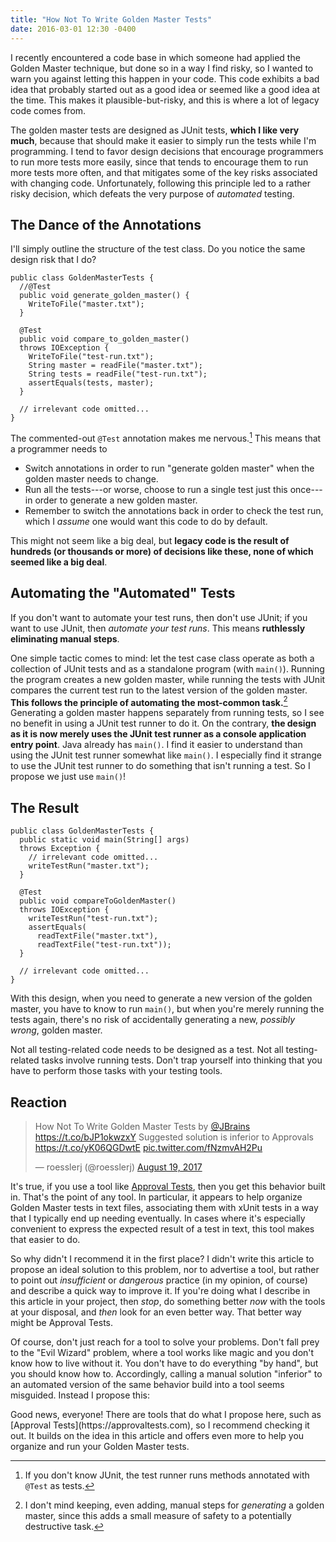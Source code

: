 ```yaml
---
title: "How Not To Write Golden Master Tests"
date: 2016-03-01 12:30 -0400
---
```

I recently encountered a code base in which someone had applied the Golden Master technique, but done so in a way I find risky, so I wanted to warn you against letting this happen in your code. This code exhibits a bad idea that probably started out as a good idea or seemed like a good idea at the time. This makes it plausible-but-risky, and this is where a lot of legacy code comes from.

The golden master tests are designed as JUnit tests, **which I like very much**, because that should make it easier to simply run the tests while I'm programming. I tend to favor design decisions that encourage programmers to run more tests more easily, since that tends to encourage them to run more tests more often, and that  mitigates some of the key risks associated with changing code. Unfortunately, following this principle led to a rather risky decision, which defeats the very purpose of _automated_ testing.

## The Dance of the Annotations

I'll simply outline the structure of the test class. Do you notice the same design risk that I do?

```
public class GoldenMasterTests {
  //@Test
  public void generate_golden_master() {
    WriteToFile("master.txt");
  }

  @Test
  public void compare_to_golden_master()
  throws IOException {
    WriteToFile("test-run.txt");
    String master = readFile("master.txt");
    String tests = readFile("test-run.txt");
    assertEquals(tests, master);
  }

  // irrelevant code omitted...
}
```

The commented-out `@Test` annotation makes me nervous.[^junit-annotations] This means that a programmer needs to

- Switch annotations in order to run "generate golden master" when the golden master needs to change.
- Run all the tests---or worse, choose to run a single test just this once---in order to generate a new golden master.
- Remember to switch the annotations back in order to check the test run, which I _assume_ one would want this code to do by default.

This might not seem like a big deal, but **legacy code is the result of hundreds (or thousands or more) of decisions like these, none of which seemed like a big deal**.

[^junit-annotations]: If you don't know JUnit, the test runner runs methods annotated with `@Test` as tests.

## Automating the "Automated" Tests

If you don't want to automate your test runs, then don't use JUnit; if you want to use JUnit, then _automate your test runs_. This means **ruthlessly eliminating manual steps**.

One simple tactic comes to mind: let the test case class operate as both a collection of JUnit tests and as a standalone program (with `main()`). Running the program creates a new golden master, while running the tests with JUnit compares the current test run to the latest version of the golden master. **This follows the principle of automating the most-common task.**[^manual-steps-generating-golden-master] Generating a golden master happens separately from running tests, so I see no benefit in using a JUnit test runner to do it. On the contrary, **the design as it is now merely uses the JUnit test runner as a console application entry point**. Java already has `main()`. I find it easier to understand than using the JUnit test runner somewhat like `main()`. I especially find it strange to use the JUnit test runner to do something that isn't running a test. So I propose we just use `main()`!

[^manual-steps-generating-golden-master]: I don't mind keeping, even adding, manual steps for _generating_ a golden master, since this adds a small measure of safety to a potentially destructive task.

## The Result

```
public class GoldenMasterTests {
  public static void main(String[] args)
  throws Exception {
    // irrelevant code omitted...
    writeTestRun("master.txt");
  }

  @Test
  public void compareToGoldenMaster()
  throws IOException {
    writeTestRun("test-run.txt");
    assertEquals(
      readTextFile("master.txt"),
      readTextFile("test-run.txt"));
  }

  // irrelevant code omitted...
}
```

With this design, when you need to generate a new version of the golden master, you have to know to run `main()`, but when you're merely running the tests again, there's no risk of accidentally generating a new, _possibly wrong_, golden master.

<p class="guideline" markdown="1">Not all testing-related code needs to be designed as a test. Not all testing-related tasks involve running tests. Don't trap yourself into thinking that you have to perform those tasks with your testing tools.</p>

## Reaction

<blockquote class="twitter-tweet" data-cards="hidden" data-lang="en"><p lang="en" dir="ltr">How Not To Write Golden Master Tests by <a href="https://twitter.com/jbrains">@JBrains</a> <a href="https://t.co/bJP1okwzxY">https://t.co/bJP1okwzxY</a> Suggested solution is inferior to Approvals <a href="https://t.co/yK06QGDwtE">https://t.co/yK06QGDwtE</a> <a href="https://t.co/fNzmvAH2Pu">pic.twitter.com/fNzmvAH2Pu</a></p>&mdash; roesslerj (@roesslerj) <a href="https://twitter.com/roesslerj/status/898806239924113408">August 19, 2017</a></blockquote>
<script async src="//platform.twitter.com/widgets.js" charset="utf-8"></script>

It's true, if you use a tool like [Approval Tests](https://approvaltests.com/), then you get this behavior built in. That's the point of any tool. In particular, it appears to help organize Golden Master tests in text files, associating them with xUnit tests in a way that I typically end up needing eventually. In cases where it's especially convenient to express the expected result of a test in text, this tool makes that easier to do.

So why didn't I recommend it in the first place? I didn't write this article to propose an ideal solution to this problem, nor to advertise a tool, but rather to point out _insufficient_ or _dangerous_ practice (in my opinion, of course) and describe a quick way to improve it. If you're doing what I describe in this article in your project, then _stop_, do something better _now_ with the tools at your disposal, and _then_ look for an even better way. That better way might be Approval Tests.

Of course, don't just reach for a tool to solve your problems. Don't fall prey to the "Evil Wizard" problem, where a tool works like magic and you don't know how to live without it. You don't have to do everything "by hand", but you should know how to. Accordingly, calling a manual solution "inferior" to an automated version of the same behavior build into a tool seems misguided. Instead I propose this:

<p markdown="1" class="guideline">Good news, everyone! There are tools that do what I propose here, such as [Approval Tests](https://approvaltests.com), so I recommend checking it out. It builds on the idea in this article and offers even more to help you organize and run your Golden Master tests.</p>
